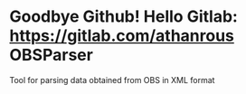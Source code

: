 Goodbye Github! Hello Gitlab: https://gitlab.com/athanrous
OBSParser
=========

Tool for parsing data obtained from OBS in XML format
